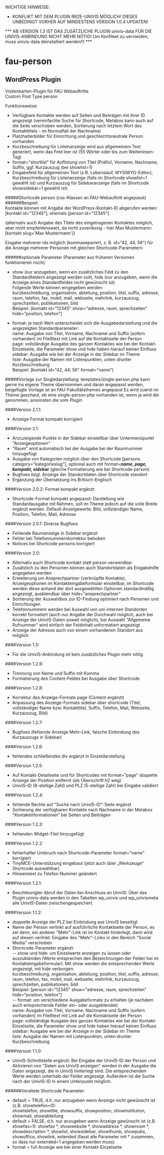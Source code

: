 WICHTIGE HINWEISE:
- KONFLIKT MIT DEM PLUGIN RRZE-UNIVIS MÖGLICH! DIESES UNBEDINGT VORHER AUF MINDESTENS VERSION 1.0.4 UPDATEN!

*** AB VERSION 1.3 IST DAS ZUSÄTZLICHE PLUGIN univis-data FÜR DIE UNIVIS-ANBINDUNG NICHT MEHR NÖTIG! Um Konfliket zu vermeiden, muss univis-data deinstalliert werden!!! ***

fau-person
============

WordPress Plugin
----------------

Visitenkarten-Plugin für FAU Webauftritte  
Custom Post Type person

Funktionsweise:

- Verfügbare Kontakte werden auf Seiten und Beiträgen mit ihrer ID angezeigt (vereinfachte Suche für Shortcode, Metabox kann auch auf die Seite verschoben werden, Sortierung nach letztem Wort des Kontakttitels - im Normalfall der Nachname)    
- Platzhalterbilder für Einrichtung und geschlechtsneutrale Person vorhanden   
- Kurzbeschreibung für Listenanzeige wird aus allgemeinem Text generiert, wenn das Feld leer ist (55 Wörter oder bis zum Weiterlesen-Tag)    
- format="shortlist" für Auflistung von Titel (Präfix), Vorname, Nachname, Suffix, ggf. Kurzauszug (bei showlist=1)    
- Eingabefeld für allgemeinen Text (z.B. Lebenslauf, WYSIWYG-Editor), Kurzbeschreibung für Listenanzeige (falls im Shortcode showlist=1 gewählt ist) und Kurzauszug für Sidebaranzeige (falls im Shortcode showsidebar=1 gewählt ist)

#####Shortcode person (css-Klassen an FAU-Webauftritt angepasst)
######Beispiel:  
Kontakte können mit Angabe der WordPress-Kontakt-ID abgerufen werden:
[kontakt id="12345"], ehemals [person id="12345"]

(alternativ auch Angabe des Titels des eingetragenen Kontaktes möglich, aber nicht empfehlenswert, da nicht zuverlässig - hier Max Mustermann: [kontakt slug='Max Mustermann'])  

Eingabe mehrerer ids möglich (kommasepariert, z. B. id="42, 44, 56") für die Anzeige mehrerer Personen mit gleichen Shortcode-Parametern     


######optionale Parameter (Parameter aus früheren Versionen funktionieren noch):  
- show (nur anzugeben, wenn ein zusätzliches Feld zu den Standardfeldern angezeigt werden soll), hide (nur anzugeben, wenn die Anzeige eines Standardfeldes nicht gewünscht ist)    
Folgende Werte können eingegeben werden:    
kurzbeschreibung, organisation, abteilung, position, titel, suffix, adresse, raum, telefon, fax, mobil, mail, webseite, mehrlink, kurzauszug, sprechzeiten, publikationen, bild     
Beispiel: [kontakt id="12345" show="adresse, raum, sprechzeiten" hide="position, telefon"]    

- format: je nach Wert unterscheidet sich die Ausgabedarstellung und die angezeigten Standardparameter:    
name: Ausgabe von Titel, Vorname, Nachname und Suffix (sofern vorhanden) im Fließtext mit Link auf die Kontaktseite der Person    
page: vollständige Ausgabe des ganzen Kontaktes wie bei der Kontakt-Einzelseite, die Parameter show und hide haben hierauf keinen Einfluss    
sidebar: Ausgabe wie bei der Anzeige in der Sidebar im Theme    
liste: Ausgabe der Namen mit Listenpunkten, unten drunter Kurzbeschreibung    
Beispiel: [kontakt id="42, 44, 56" format="name"]

#####Vorlage zur Singledarstellung: templates/single-person.php
kann gerne ins eigene Theme übernommen und daran angepasst werden, beigefügte Vorlage ist an FAU-Fakultätsthemes angepasst
Es wird zuerst im Theme geschaut, ob eine single-person.php vorhanden ist, wenn ja wird die genommen, ansonsten die vom Plugin

####Version 2.1.1:     

- Anzeige Format kompakt korrigiert    

####Version 2.1:     

- Anzuzeigende Punkte in der Sidebar einstellbar über Untermenüpunkt "Anzeigeoptionen"    
- "Raum" wird automatisch bei der Ausgabe bei der Raumnummer hinzugefügt    
- Ausgabe von Kategorien möglich über den Shortcode [persons category="kategorieslug"], optional auch mit format=***name, page, kompakt, sidebar*** (gleiche Formatierung wie bei Shortcode person)    
- Bugfixes bzgl. Anzeige der Standortdaten über Shortcode standort    
- Ergänzung der Übersetzung ins Britisch-Englisch    

####Version 2.0.2: Format kompakt ergänzt

- Shortcode-Format kompakt angepasst: Darstellung wie Standardausgabe mit Rahmen, soll im Theme jedoch auf die volle Breite ergänzt werden. Default-Anzeigewerte: Bild, vollständiger Name, Position, Telefon, Mail, Adresse       

####Version 2.0.1: Diverse Bugfixes

- Fehlende Raumanzeige in Sidebar ergänzt      
- Fehler bei Telefonnummernkorrektur behoben    
- Notices bei Shortcode persons korrigiert    

####Version 2.0:

- Alternativ auch Shortcode kontakt statt person verwendbar      
- Zusätzlich zu den Personen können auch Standortdaten als Eingabehilfe angegeben werden
- Erweiterung um Ansprechpartner (verknüpfte Kontakte), Anzeigeoptionen im Kontakteingabeformular einstellbar, im Shortcode werden diese anhand der dort ausgewählten Optionen standardmäßig angezeigt, ausblendbar über hide="ansprechpartner"    
- Sortierung der Auswahlbox zur ID-Findung optimiert nach Personen und Einrichtungen       
- Telefonnummern werden bei Auswahl von uni-internen Standorten korrekt formatiert (auch nur Angabe der Durchwahl möglich, auch bei Anzeige der UnivIS-Daten soweit möglich), bei Auswahl "Allgemeine Rufnummer" wird einfach der Feldinhalt unformatiert angezeigt     
- Anzeige der Adresse auch von einem vorhandenen Standort aus möglich    

####Version 1.3:

- Für die UnivIS-Anbindung ist kein zusätzliches Plugin mehr nötig    

####Version 1.2.9:

- Trennung von Name und Suffix mit Komma      
- Formatierung des Content-Feldes bei Ausgabe über Shortcode     

####Version 1.2.8:

- Korrektur des Anzeige-Formats page (Content ergänzt)      
- Anpassung des Anzeige-Formats sidebar über shortcode (Titel, vollständiger Name bzw. Kontakttitel, Suffix, Telefon, Mail, Webseite, Kurzauszug, Bild)       

####Version 1.2.7:

- Bugfixes (fehlende Anzeige Mehr-Link, falsche Einbindung des Kurzauszugs in Sidebar)      

####Version 1.2.6:

- fehlendes schließendes div ergänzt in Einzeldarstellung     

####Version 1.2.5:

- Auf Kontakt-Detailseite und für Shortcodes mit format="page" doppelte Anzeige der Position entfernt (als Überschrift h2 weg)     
- UnivIS-ID (8-stellige Zahl) und PLZ (5-stellige Zahl) bei Eingabe validiert    

####Version 1.2.4:

- fehlende Rechte auf "Suche nach UnivIS-ID"-Seite ergänzt     
- Sortierung der verfügbaren Kontakte nach Nachname in der Metabox "Kontaktinformationen" bei Seiten und Beiträgen    

####Version 1.2.3:

- fehlenden Widget-Titel hinzugefügt    

####Version 1.2.2:

- fehlerhafter Umbruch nach Shortcode-Parameter format="name" korrigiert    
- TinyMCE-Unterstützung eingebaut (jetzt auch über „Werkzeuge“ Shortcode auswählbar)    
- Hinweistext zu Telefax-Nummer geändert    

####Version 1.2.1:

- Beschleunigter Abruf der Daten bei Anschluss an UnivIS: Über das Plugin univis-data werden in den Tabellen wp_univis und wp_univismeta alle UnivIS-Daten zwischengespeichert.    

####Version 1.1.2:

- doppelte Anzeige der PLZ bei Einbindung aus UnivIS beseitigt    
- Name der Person verlinkt auf ausführliche Kontaktseite der Person, es sei denn, ein anderer "Mehr"-Link ist im Kontakt hinterlegt, dann wird auf diesen verlinkt: Eingabe des "Mehr"-Links in den Bereich "Social Media" verschoben    
- Shortcode-Parameter ergänzt:    
-- show und hide: um Einzelwerte anzeigen zu lassen oder auszublenden (Werte entsprechen den Bezeichnungen der Felder bei im Kontakteingabeformular). Mit show werden die entsprechenden Werte angezeigt, mit hide verborgen:    
   kurzbeschreibung, organisation, abteilung, position, titel, suffix, adresse, raum, telefon, fax, mobil, mail, webseite, mehrlink, kurzauszug, sprechzeiten, publikationen, bild     
   Beispiel: [person id="12345" show="adresse, raum, sprechzeiten" hide="position, telefon"]    
-- format: um verschiedene Ausgabeformate zu erhalten (je nachdem auch entsprechende Felder ein- oder ausgeblendet)    
   name: Ausgabe von Titel, Vorname, Nachname und Suffix (sofern vorhanden) im Fließtext mit Link auf die Kontaktseite der Person    
   page: vollständige Ausgabe des ganzen Kontaktes wie bei der Kontakt-Einzelseite, die Parameter show und hide haben hierauf keinen Einfluss    
   sidebar: Ausgabe wie bei der Anzeige in der Sidebar im Theme    
   liste: Ausgabe der Namen mit Listenpunkten, unten drunter Kurzbeschreibung    

####Version 1.1.0:

- UnivIS-Schnittstelle ergänzt: Bei Eingabe der UnivIS-ID der Person und Aktivieren von "Daten aus UnivIS anzeigen" werden in der Ausgabe die Daten angezeigt, die in UnivIS hinterlegt sind. Die entsprechenden Werte werden unterhalb der Felder angezeigt. Außerdem ist die Suche nach der UnivIS-ID in einem Unterpunkt möglich.    

######Veraltete Shortcode Parameter:  
- default = TRUE, d.h. nur anzugeben wenn Anzeige nicht gewünscht ist (z.B. showtelefon=0):  
showtelefon, showtitle, showsuffix, showposition, showinstitution, showmail, showabteilung    
- default = FALSE, d.h. nur anzugeben wenn Anzeige gewünscht ist (z.B. showfax=1):
showfax *, showwebsite *, showaddress *, showroom *, showdescription *, showlist, showsidebar, showthumb, showpubs, showoffice, showlink, extended (fasst alle Parameter mit * zusammen, so dass nur extended=1 angegeben werden muss)
- format = full
Anzeige wie bei einer Kontakt-Einzelseite
